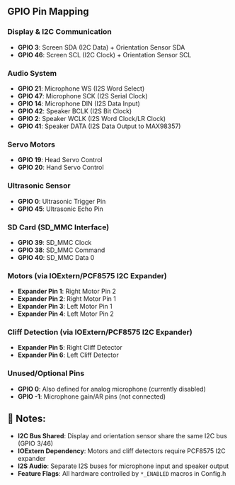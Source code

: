 ## GPIO Pin Mapping

### **Display & I2C Communication**
- **GPIO 3**: Screen SDA (I2C Data) + Orientation Sensor SDA
- **GPIO 46**: Screen SCL (I2C Clock) + Orientation Sensor SCL

### **Audio System**
- **GPIO 21**: Microphone WS (I2S Word Select)
- **GPIO 47**: Microphone SCK (I2S Serial Clock)  
- **GPIO 14**: Microphone DIN (I2S Data Input)
- **GPIO 42**: Speaker BCLK (I2S Bit Clock)
- **GPIO 2**: Speaker WCLK (I2S Word Clock/LR Clock)
- **GPIO 41**: Speaker DATA (I2S Data Output to MAX98357)

### **Servo Motors**
- **GPIO 19**: Head Servo Control
- **GPIO 20**: Hand Servo Control

### **Ultrasonic Sensor**
- **GPIO 0**: Ultrasonic Trigger Pin
- **GPIO 45**: Ultrasonic Echo Pin

### **SD Card (SD_MMC Interface)**
- **GPIO 39**: SD_MMC Clock
- **GPIO 38**: SD_MMC Command
- **GPIO 40**: SD_MMC Data 0

### **Motors (via IOExtern/PCF8575 I2C Expander)**
- **Expander Pin 1**: Right Motor Pin 2
- **Expander Pin 2**: Right Motor Pin 1  
- **Expander Pin 3**: Left Motor Pin 1
- **Expander Pin 4**: Left Motor Pin 2

### **Cliff Detection (via IOExtern/PCF8575 I2C Expander)**
- **Expander Pin 5**: Right Cliff Detector
- **Expander Pin 6**: Left Cliff Detector

### **Unused/Optional Pins**
- **GPIO 0**: Also defined for analog microphone (currently disabled)
- **GPIO -1**: Microphone gain/AR pins (not connected)

## 📝 Notes:
- **I2C Bus Shared**: Display and orientation sensor share the same I2C bus (GPIO 3/46)
- **IOExtern Dependency**: Motors and cliff detectors require PCF8575 I2C expander
- **I2S Audio**: Separate I2S buses for microphone input and speaker output
- **Feature Flags**: All hardware controlled by `*_ENABLED` macros in Config.h